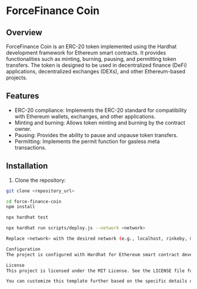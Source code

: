 # ForceFinance Coin

## Overview

ForceFinance Coin is an ERC-20 token implemented using the Hardhat development framework for Ethereum smart contracts. It provides functionalities such as minting, burning, pausing, and permitting token transfers. The token is designed to be used in decentralized finance (DeFi) applications, decentralized exchanges (DEXs), and other Ethereum-based projects.

## Features

- ERC-20 compliance: Implements the ERC-20 standard for compatibility with Ethereum wallets, exchanges, and other applications.
- Minting and burning: Allows token minting and burning by the contract owner.
- Pausing: Provides the ability to pause and unpause token transfers.
- Permitting: Implements the permit function for gasless meta transactions.

## Installation

1. Clone the repository:

```bash
git clone <repository_url>

cd force-finance-coin
npm install

npx hardhat test

npx hardhat run scripts/deploy.js --network <network>

Replace <network> with the desired network (e.g., localhost, rinkeby, mainnet).

Configuration
The project is configured with Hardhat for Ethereum smart contract development. The configuration file hardhat.config.js contains network settings, compiler options, and other project configurations.

License
This project is licensed under the MIT License. See the LICENSE file for details

You can customize this template further based on the specific details of your ForceFinance Coin project, such as adding project-specific instructions, contact information, or additional sections as needed.
